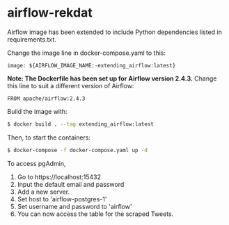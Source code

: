 # airflow-rekdat

Airflow image has been extended to include Python dependencies listed in requirements.txt.<br>

Change the image line in docker-compose.yaml to this:
```
image: ${AIRFLOW_IMAGE_NAME:-extending_airflow:latest}
```

<b>Note: The Dockerfile has been set up for Airflow version 2.4.3.</b> Change this line to suit a different version of Airflow:
```
FROM apache/airflow:2.4.3 
```

Build the image with:
```bash
$ docker build . --tag extending_airflow:latest
```

Then, to start the containers:
```bash
$ docker-compose -f docker-compose.yaml up -d
```

To access pgAdmin,
<ol>
  <li>Go to https://localhost:15432</li>
  <li>Input the default email and password</li>
  <li>Add a new server.</li> 
  <li>Set host to 'airflow-postgres-1'</li>
  <li>Set username and password to 'airflow'</li>
  <li>You can now access the table for the scraped Tweets.</li>
</ol>

